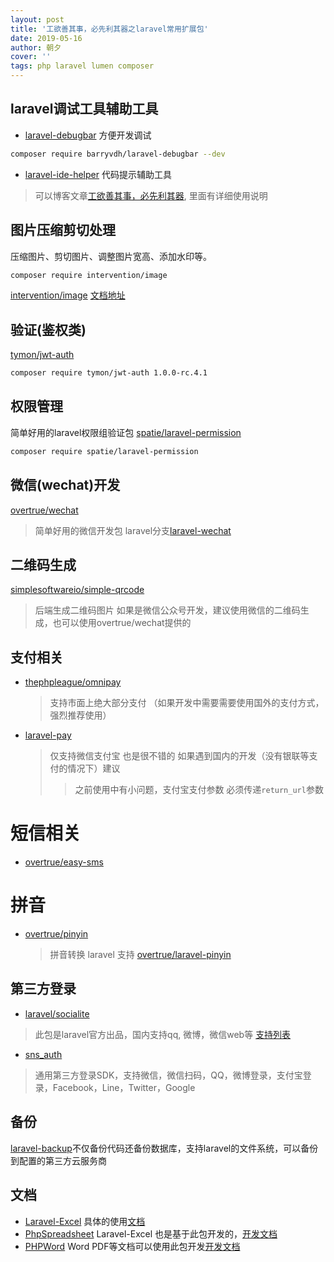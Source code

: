 ```yaml
---
layout: post
title: '工欲善其事，必先利其器之laravel常用扩展包'
date: 2019-05-16
author: 朝夕
cover: ''
tags: php laravel lumen composer
---
```

## laravel调试工具辅助工具
* [laravel-debugbar](https://github.com/barryvdh/laravel-debugbar) 方便开发调试
```bash
composer require barryvdh/laravel-debugbar --dev
```
* [laravel-ide-helper](https://github.com/barryvdh/laravel-ide-helper/) 代码提示辅助工具
> 可以博客文章[工欲善其事，必先利其器](https://chujc.github.io/2019/05/15/%E5%B7%A5%E6%AC%B2%E5%96%84%E5%85%B6%E4%BA%8B-%E5%BF%85%E5%85%88%E5%88%A9%E5%85%B6%E5%99%A8.html), 里面有详细使用说明

## 图片压缩剪切处理
压缩图片、剪切图片、调整图片宽高、添加水印等。
```bash
composer require intervention/image
```
[intervention/image](https://github.com/Intervention/image)
[文档地址](http://image.intervention.io/)

## 验证(鉴权类)
[tymon/jwt-auth](http://jwt-auth.readthedocs.io/en/develop/)
```bash
composer require tymon/jwt-auth 1.0.0-rc.4.1
```
## 权限管理
简单好用的laravel权限组验证包
[spatie/laravel-permission](https://github.com/spatie/laravel-permission)
```bash
composer require spatie/laravel-permission
```

## 微信(wechat)开发
[overtrue/wechat](https://github.com/overtrue/wechat)
> 简单好用的微信开发包 laravel分支[laravel-wechat](https://github.com/overtrue/laravel-wechat)

## 二维码生成
[simplesoftwareio/simple-qrcode](https://www.simplesoftware.io/docs/simple-qrcode/zh)
> 后端生成二维码图片  如果是微信公众号开发，建议使用微信的二维码生成，也可以使用overtrue/wechat提供的


## 支付相关
* [thephpleague/omnipay](https://github.com/thephpleague/omnipay)
    > 支持市面上绝大部分支付 （如果开发中需要需要使用国外的支付方式，强烈推荐使用）
* [laravel-pay](https://github.com/yansongda/laravel-pay)
    > 仅支持微信支付宝 也是很不错的 如果遇到国内的开发（没有银联等支付的情况下）建议
    >> 之前使用中有小问题，支付宝支付参数 必须传递`return_url`参数
    
# 短信相关
* [overtrue/easy-sms](https://github.com/overtrue/easy-sms)

# 拼音
* [overtrue/pinyin](https://github.com/overtrue/pinyin)
    > 拼音转换 laravel 支持 [overtrue/laravel-pinyin](https://github.com/overtrue/laravel-pinyin)
## 第三方登录
* [laravel/socialite](https://socialiteproviders.netlify.com/)
> 此包是laravel官方出品，国内支持qq, 微博，微信web等 [支持列表](https://socialiteproviders.netlify.com/contribute.html)
* [sns_auth](https://github.com/anerg2046/sns_auth)
> 通用第三方登录SDK，支持微信，微信扫码，QQ，微博登录，支付宝登录，Facebook，Line，Twitter，Google

## 备份
[laravel-backup](https://github.com/spatie/laravel-backup)不仅备份代码还备份数据库，支持laravel的文件系统，可以备份到配置的第三方云服务商

## 文档
* [Laravel-Excel](https://github.com/Maatwebsite/Laravel-Excel) 具体的使用[文档](https://docs.laravel-excel.com/)
* [PhpSpreadsheet](https://github.com/PHPOffice/PhpSpreadsheet) Laravel-Excel 也是基于此包开发的，[开发文档](https://phpspreadsheet.readthedocs.io/en/latest/)
* [PHPWord](https://github.com/PHPOffice/PHPWord) Word PDF等文档可以使用此包开发[开发文档](https://phpword.readthedocs.io/en/latest/)